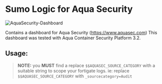 # Sumo Logic for Aqua Security

![AquaSecurity-Dashboard](AquaSecurity-Dashboard.png)

Contains a dashboard for Aqua Security (https://www.aquasec.com)
This dashboard was tested with Aqua Container Security Platform 3.2.

## Usage:

> **NOTE:** you **MUST** find a replace `$$AQUASEC_SOURCE_CATEGORY` with a suitable string to scope your fortigate logs. 
ie: replace `$$AQUASEC_SOURCE_CATEGORY` with `_sourcecategory=Audit`

